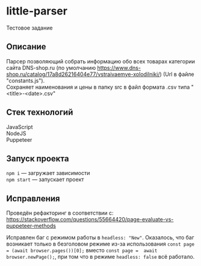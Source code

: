 # little-parser

Тестовое задание 

## Описание

Парсер позволяющий собрать информацию обо всех товарах категории сайта DNS-shop.ru (по умолчанию https://www.dns-shop.ru/catalog/17a8d26216404e77/vstraivaemye-xolodilniki/) (Url в файле "constants.js").<br/>
Сохраняет наименования и цены в папку src в файл формата .csv типа "\<title>-\<date>.csv"<br/>

## Стек технологий

JavaScript<br/>
NodeJS<br/>
Puppeteer<br/>

## Запуск проекта

`npm i` — загружает зависимости<br/>
`npm start` — запускает проект <br/> 

## Исправления

Проведён рефакторинг в соответствии с: https://stackoverflow.com/questions/55664420/page-evaluate-vs-puppeteer-methods <br/>

Исправлен баг с режимом работы в ```headless: "New"```. Оказалось, что баг возникает только в безголовом режиме из-за использования ```const page = (await browser.pages())[0];``` вместо ```const page =  await browser.newPage();```, при том что в режиме ```headless: false``` всё работало.
